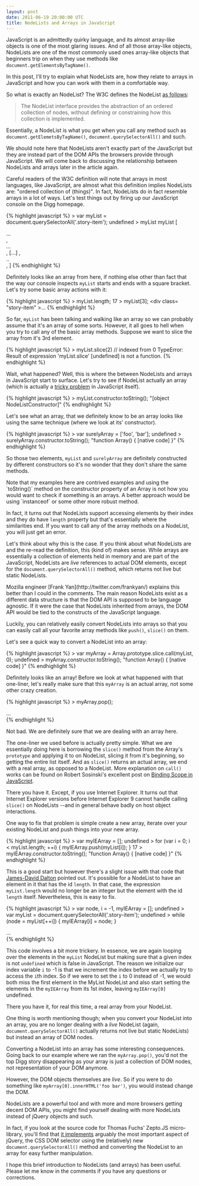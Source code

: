 ```yaml
---
layout: post
date: 2011-06-19 20:00:00 UTC
title: NodeLists and Arrays in JavaScript
---
```


JavaScript is an admittedly quirky language, and its almost array-like objects
is one of the most glaring issues. And of all those array-like objects,
NodeLists are one of the most commonly used ones array-like objects that
beginners trip on when they use methods like
`document.getElementsByTagName()`.

In this post, I'll try to explain what NodeLists are, how they relate to
arrays in JavaScript and how you can work with them in a comfortable way.

So what is exactly an NodeList? The W3C defines the NodeList [as follows](http://www.w3.org/TR/DOM-Level-2-Core/core.html#ID-536297177):

> The NodeList interface provides the abstraction of an ordered collection of
> nodes, without defining or constraining how this collection is implemented.

Essentially, a NodeList is what you get when you call any method such as
`document.getElemetsByTagName()`, `document.querySelectorAll()` and such.

We should note here that NodeLists aren't exactly part of the JavaScript but
they are instead part of the DOM APIs the browsers provide through JavaScript.
We will come back to discussing the relationship between NodeLists and arrays
later in the article again.

Careful readers of the W3C definition will note that arrays in most languages,
like JavaScript, are almost what this definition implies NodeLists are:
"ordered collection of (things)". In fact, NodeLists do in fact resemble
arrays in a lot of ways. Let's test things out by firing up our JavaScript
console on the Digg homepage.

{% highlight javascript %}
    > var myList = document.querySelectorAll('.story-item');
      undefined
    > myList
      myList
      [
      <div class="story-item">...</div>
      ,
      <div class="story-item">...</div>
      ,
      [...]
      ,
      <div class="story-item">..</div>
      ,
      ]
{% endhighlight %}

Definitely looks like an array from here, if nothing else other than fact that
the way our console inspects `myList` starts and ends with a square bracket.
Let's try some basic array actions with it:

{% highlight javascript %}
    > myList.length;
      17
    > myList[3];
      <div class=​"story-item" >…</div>​
{% endhighlight %}

So far, `myList` has been talking and walking like an array so we can probably
assume that it's an array of some sorts. However, it all goes to hell when you
try to call any of the basic array methods. Suppose we want to slice the array
from it's 3rd element.

{% highlight javascript %}
    > myList.slice(2) // indexed from 0
      TypeError: Result of expression 'myList.slice' [undefined] is not a
      function.
{% endhighlight %}

Wait, what happened? Well, this is where the between NodeLists and arrays in
JavaScript start to surface. Let's try to see if NodeList actually an array (which is actually a [tricky
problem](http://javascript.crockford.com/remedial.html) in JavaScript itself).

{% highlight javascript %}
    > myList.constructor.toString();
      "[object NodeListConstructor]"
{% endhighlight %}

Let's see what an array, that we definitely know to be an array looks like
using the same technique (where we look at its' constructor).

{% highlight javascript %}
    > var surelyArray = ['foo', 'bar'];
      undefined
    > surelyArray.constructor.toString();
      "function Array() {
          [native code]
      }"
{% endhighlight %}

So those two elements, `myList` and `surelyArray` are definitely constructed
by different constructors so it's no wonder that they don't share the same
methods.

<aside>
  <p>
Note that my examples here are contrived examples and using the `toString()`
method on the constructor property of an Array is not how you would want to
check if something is an arrays. A better approach would be using `instanceof`
or some other more robust method.
  </p>
</aside>

In fact, it turns out that NodeLists support accessing elements by their index
and they do have `length` property but that's essentially where the
similarities end. If you want to call any of the array methods on a NodeList,
you will just get an error.

Let's think about why this is the case. If you think about what NodeLists are
and the re-read the definition, this (kind of) makes sense. While arrays are
essentially a collection of elements held in memory and are part of the
JavaScript, NodeLists are _live_ references to actual DOM elements, except for
the `document.querySelectorAll()` method, which returns not live but static
NodeLists.

<aside>
  <p>
Mozilla engineer [Frank Yan](http://twitter.com/frankyan/) explains this
better than I could in the comments. The main reason NodeLists exist as a
different data structure is that the DOM API is supposed to be language
agnostic. If it were the case that NodeLists inherited from arrays, the DOM
API would be tied to the constructs of the JavaScript language.
  </p>
</aside>

Luckily, you can relatively easily convert NodeLists into arrays so that you
can easily call all your favorite array methods like `push()`, `slice()` on
them.

Let's see a quick way to convert a NodeList into an array:

{% highlight javascript %}
    > var myArray = Array.prototype.slice.call(myList, 0);
      undefined
    > myArray.constructor.toString();
      "function Array() {
          [native code]
      }"
{% endhighlight %}

Definitely looks like an array! Before we look at what happened with that
one-liner, let's really make sure that this `myArray` is an actual array, not
some other crazy creation.

{% highlight javascript %}
    > myArray.pop();
      <div class="story-item">...</div>
{% endhighlight %}

Not bad. We are definitely sure that we are dealing with an array
here.

The one-liner we used before is actually pretty simple. What we are
essentially doing here is borrowing the `slice()` method from the Array's
`prototype` and applying it to on NodeList, slicing it from it's beginning, so
getting the entire list itself. And as `slice()` returns an actual array, we
end with a real array, as opposed to a NodeList. More explanation on `call()`
works can be found on Robert Sosinski's excellent post on [Binding Scope in
JavaScript](http://www.robertsosinski.com/2009/04/28/binding-scope-in-javascript/).

There you have it. Except, if you use Internet Explorer. It turns out that
Internet Explorer versions before Internet Explorer 9 cannot handle calling
`slice()` on NodeLists --and in general behave badly on host object
interactions.

One way to fix that problem is simple create a new array, iterate over your
existing NodeList and push things into your new array.

{% highlight javascript %}
    > var myIEArray = [];
      undefined
    > for (var i = 0; i < myList.length; ++i) { myIEArray.push(myList[i]); }
      17
    >  myIEArray.constructor.toString();
      "function Array() {
          [native code]
      }"
{% endhighlight %}

This is a good start but however there's a slight issue with that code that
[James-David Dalton](http://twitter.com/jdalton/) pointed out. It's possible
for a NodeList to have an element in it that has the id `length`. In that
case, the expression `myList.length` would no longer be an integer but the
element with the id `length` itself. Nevertheless, this is easy to fix.

{% highlight javascript %}
    > var node, i = -1, myIEArray = [];
      undefined
    > var myList = document.querySelectorAll('.story-item');
      undefined
    > while (node = myList[++i]) { myIEArray[i] = node; }
      <div class="story-item">...</div>
{% endhighlight %}

This code involves a bit more trickery. In essence, we are again looping over
the elements in the `myList` NodeList but making sure that a given index is
not `undefined` which is false in JavaScript. The reason we initialize our
index variable `i` to -1 is that we increment the index before we actually
try to access the `i`th index. So if we were to set the `i` to 0 instead of
-1, we would both miss the first element in the MyList NodeList and also start
setting the elements in the `myIEArray` from its 1st index, leaving
`myIEArray[0]` undefined.

There you have it, for real this time, a real array from your NodeList.

One thing is worth mentioning though; when you convert your NodeList into an
array, you are no longer dealing with a _live_ NodeList (again,
`document.querySelectorAll()` actually returns not live but static NodeLists)
but instead an array of DOM nodes.

Converting a NodeList into an array has some interesting consequences. Going
back to our example where we ran the `myArray.pop()`, you'd not the top Digg
story disappearing as your array is just a collection of DOM nodes, not
representation of your DOM anymore.

However, the DOM objects themselves are _live_. So if you were to do something
like `myArray[0].innerHTML('foo bar')`, you would instead change the DOM.

NodeLists are a powerful tool and with more and more browsers getting decent
DOM APIs, you might find yourself dealing with more NodeLists instead of
jQuery objects and such.

In fact, if you look at the source code for Thomas Fuchs' Zepto.JS
micro-library, you'll find that [it implements](https://github.com/madrobby/zepto/blob/c03bef955913afa858116538e59c6e7a6ac04207/src/zepto.js#L68) arguably the most important
aspect of jQuery, the CSS DOM selector using the (relatively) new
`document.querySelectorAll()` method and converting the NodeList to an array
for easy further manipulation.

I hope this brief introduction to NodeLists (and arrays) has been useful.
Please let me know in the comments if you have any questions or corrections.